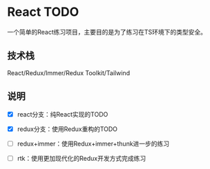 # React TODO

一个简单的React练习项目，主要目的是为了练习在TS环境下的类型安全。

## 技术栈

React/Redux/Immer/Redux Toolkit/Tailwind

## 说明

- [x] react分支：纯React实现的TODO

- [x] redux分支：使用Redux重构的TODO

- [ ] redux+immer：使用Redux+immer+thunk进一步的练习

- [ ] rtk：使用更加现代化的Redux开发方式完成练习